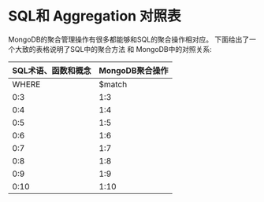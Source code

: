 # SQL和 Aggregation 对照表

MongoDB的聚合管理操作有很多都能够和SQL的聚合操作相对应。
下面给出了一个大致的表格说明了SQL中的聚合方法 和 MongoDB中的对照关系:


| SQL术语、函数和概念 | MongoDB聚合操作 |
| -- | -- |
| WHERE | $match |
| 0:3 | 1:3 |
| 0:4 | 1:4 |
| 0:5 | 1:5 |
| 0:6 | 1:6 |
| 0:7 | 1:7 |
| 0:8 | 1:8 |
| 0:9 | 1:9 |
| 0:10 | 1:10 |




